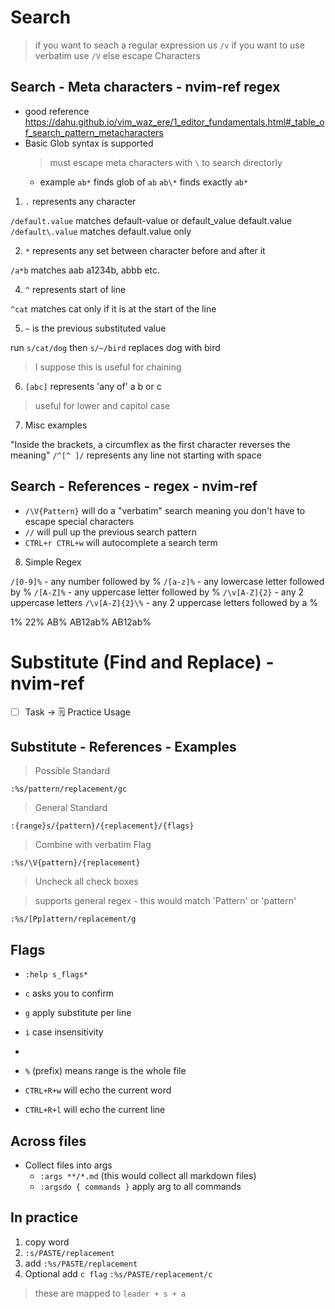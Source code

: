 # Search

> if you want to seach a regular expression us `/v` if you want to use verbatim use `/V` else escape Characters

## Search - Meta characters - nvim-ref regex

- good reference https://dahu.github.io/vim_waz_ere/1_editor_fundamentals.html#_table_of_search_pattern_metacharacters
- Basic Glob syntax is supported
  > must escape meta characters with `\` to search directorly
  - example `ab*` finds glob of `ab` `ab\*` finds exactly `ab*`

1. `.` represents any character

`/default.value` matches default-value or default_value default.value
`/default\.value` matches default.value only

2. `*` represents any set between character before and after it

`/a*b` matches aab a1234b, abbb etc.

4. `^` represents start of line

`^cat` matches cat only if it is at the start of the line

5. `~` is the previous substituted value

run `s/cat/dog` then `s/~/bird` replaces dog with bird

> I suppose this is useful for chaining

6. `[abc]` represents 'any of' a b or c

> useful for lower and capitol case

7. Misc examples

"Inside the brackets, a circumflex as the first character reverses the meaning"
`/^[^ ]/` represents any line not starting with space

## Search - References - regex - nvim-ref

- `/\V{Pattern}` will do a "verbatim" search meaning you don't have to escape special characters
- `//` will pull up the previous search pattern
- `CTRL+r CTRL+w` will autocomplete a search term

8. Simple Regex

`/[0-9]%` - any number followed by %
`/[a-z]%` - any lowercase letter followed by %
`/[A-Z]%` - any uppercase letter followed by %
`/\v[A-Z]{2}` - any 2 uppercase letters
`/\v[A-Z]{2}\%` - any 2 uppercase letters followed by a %

<!-- samples -->

1%
22%
AB%
AB12ab%
AB12ab%

# Substitute (Find and Replace) - nvim-ref

- [ ] Task -> 🗒️ Practice Usage

## Substitute - References - Examples

> Possible Standard

`:%s/pattern/replacement/gc`

> General Standard

`:{range}s/{pattern}/{replacement}/{flags}`

> Combine with verbatim Flag

`:%s/\V{pattern}/{replacement}`

> Uncheck all check boxes

> supports general regex -
> this would match 'Pattern' or 'pattern'

`:%s/[Pp]attern/replacement/g`

## Flags

- `:help s_flags*`
- `c` asks you to confirm
- `g` apply substitute per line
- `i` case insensitivity
-

- `%` (prefix) means range is the whole file
- `CTRL+R+w` will echo the current word
- `CTRL+R+l` will echo the current line

## Across files

- Collect files into args
  - `:args **/*.md` (this would collect all markdown files)
  - `:argsdo { commands }` apply arg to all commands

## In practice

1. copy word
2. `:s/PASTE/replacement`
3. add `:%s/PASTE/replacement`
4. Optional add `c flag` `:%s/PASTE/replacement/c`

> these are mapped to `leader + s + a`
